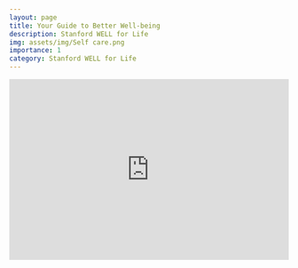 ```yaml
---
layout: page
title: Your Guide to Better Well-being
description: Stanford WELL for Life
img: assets/img/Self care.png
importance: 1
category: Stanford WELL for Life
---
```



<!-- Embed Issuu Flipbook -->
<div style="position:relative;padding-top:max(60%,326px);height:0;width:100%">
    <iframe allow="clipboard-write" sandbox="allow-top-navigation allow-top-navigation-by-user-activation allow-downloads allow-scripts allow-same-origin allow-popups allow-modals allow-popups-to-escape-sandbox allow-forms" allowfullscreen="true" style="position:absolute;border:none;width:100%;height:100%;left:0;right:0;top:0;bottom:0;" src="https://e.issuu.com/embed.html?d=well_curation_project_pdf_to_flip&u=stanfordwellforlife"></iframe>
</div>